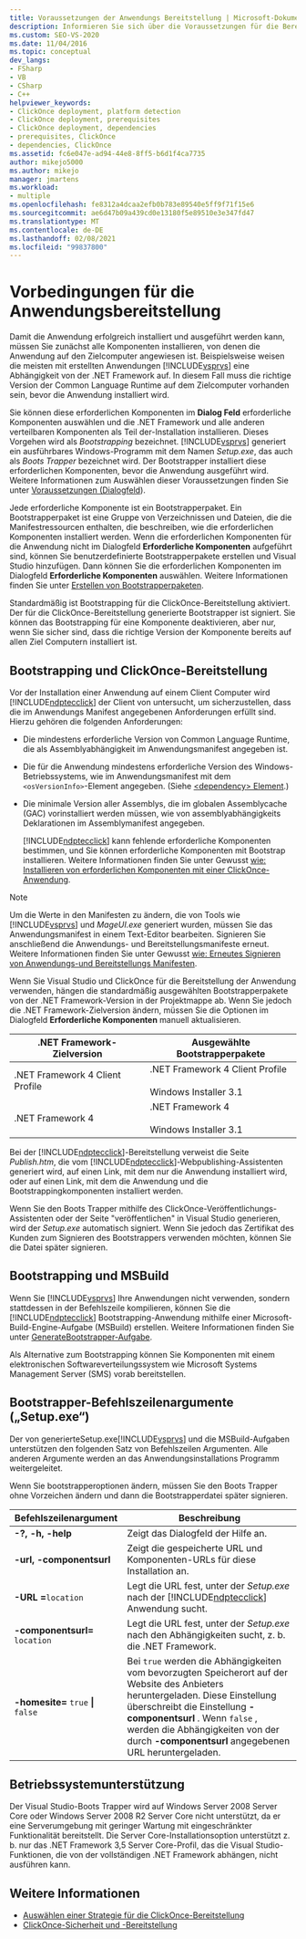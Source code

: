 ```yaml
---
title: Voraussetzungen der Anwendungs Bereitstellung | Microsoft-Dokumentation
description: Informieren Sie sich über die Voraussetzungen für die Bereitstellung Ihrer Anwendungen, einschließlich der Verwendung des Dialog Felds erforderliche Komponenten und Bootstrapperpakete.
ms.custom: SEO-VS-2020
ms.date: 11/04/2016
ms.topic: conceptual
dev_langs:
- FSharp
- VB
- CSharp
- C++
helpviewer_keywords:
- ClickOnce deployment, platform detection
- ClickOnce deployment, prerequisites
- ClickOnce deployment, dependencies
- prerequisites, ClickOnce
- dependencies, ClickOnce
ms.assetid: fc6e047e-ad94-44e8-8ff5-b6d1f4ca7735
author: mikejo5000
ms.author: mikejo
manager: jmartens
ms.workload:
- multiple
ms.openlocfilehash: fe8312a4dcaa2efb0b783e89540e5ff9f71f15e6
ms.sourcegitcommit: ae6d47b09a439cd0e13180f5e89510e3e347fd47
ms.translationtype: MT
ms.contentlocale: de-DE
ms.lasthandoff: 02/08/2021
ms.locfileid: "99837800"
---
```

# <a name="application-deployment-prerequisites"></a>Vorbedingungen für die Anwendungsbereitstellung

Damit die Anwendung erfolgreich installiert und ausgeführt werden kann, müssen Sie zunächst alle Komponenten installieren, von denen die Anwendung auf den Zielcomputer angewiesen ist. Beispielsweise weisen die meisten mit erstellten Anwendungen [!INCLUDE[vsprvs](../code-quality/includes/vsprvs_md.md)] eine Abhängigkeit von der .NET Framework auf. In diesem Fall muss die richtige Version der Common Language Runtime auf dem Zielcomputer vorhanden sein, bevor die Anwendung installiert wird.

 Sie können diese erforderlichen Komponenten im **Dialog Feld** erforderliche Komponenten auswählen und die .NET Framework und alle anderen verteilbaren Komponenten als Teil der-Installation installieren. Dieses Vorgehen wird als *Bootstrapping* bezeichnet. [!INCLUDE[vsprvs](../code-quality/includes/vsprvs_md.md)] generiert ein ausführbares Windows-Programm mit dem Namen *Setup.exe*, das auch als *Boots Trapper* bezeichnet wird. Der Bootstrapper installiert diese erforderlichen Komponenten, bevor die Anwendung ausgeführt wird. Weitere Informationen zum Auswählen dieser Voraussetzungen finden Sie unter [Voraussetzungen (Dialogfeld](../ide/reference/prerequisites-dialog-box.md)).

 Jede erforderliche Komponente ist ein Bootstrapperpaket. Ein Bootstrapperpaket ist eine Gruppe von Verzeichnissen und Dateien, die die Manifestressourcen enthalten, die beschreiben, wie die erforderlichen Komponenten installiert werden. Wenn die erforderlichen Komponenten für die Anwendung nicht im Dialogfeld **Erforderliche Komponenten** aufgeführt sind, können Sie benutzerdefinierte Bootstrapperpakete erstellen und Visual Studio hinzufügen. Dann können Sie die erforderlichen Komponenten im Dialogfeld **Erforderliche Komponenten** auswählen. Weitere Informationen finden Sie unter [Erstellen von Bootstrapperpaketen](../deployment/creating-bootstrapper-packages.md).

 Standardmäßig ist Bootstrapping für die ClickOnce-Bereitstellung aktiviert. Der für die ClickOnce-Bereitstellung generierte Bootstrapper ist signiert. Sie können das Bootstrapping für eine Komponente deaktivieren, aber nur, wenn Sie sicher sind, dass die richtige Version der Komponente bereits auf allen Ziel Computern installiert ist.

## <a name="bootstrapping-and-clickonce-deployment"></a>Bootstrapping und ClickOnce-Bereitstellung
 Vor der Installation einer Anwendung auf einem Client Computer wird [!INCLUDE[ndptecclick](../deployment/includes/ndptecclick_md.md)] der Client von untersucht, um sicherzustellen, dass die im Anwendungs Manifest angegebenen Anforderungen erfüllt sind. Hierzu gehören die folgenden Anforderungen:

- Die mindestens erforderliche Version von Common Language Runtime, die als Assemblyabhängigkeit im Anwendungsmanifest angegeben ist.

- Die für die Anwendung mindestens erforderliche Version des Windows-Betriebssystems, wie im Anwendungsmanifest mit dem `<osVersionInfo>`-Element angegeben. (Siehe [ \<dependency> Element](../deployment/dependency-element-clickonce-application.md).)

- Die minimale Version aller Assemblys, die im globalen Assemblycache (GAC) vorinstalliert werden müssen, wie von assemblyabhängigkeits Deklarationen im Assemblymanifest angegeben.

  [!INCLUDE[ndptecclick](../deployment/includes/ndptecclick_md.md)] kann fehlende erforderliche Komponenten bestimmen, und Sie können erforderliche Komponenten mit Bootstrap installieren. Weitere Informationen finden Sie unter Gewusst [wie: Installieren von erforderlichen Komponenten mit einer ClickOnce-Anwendung](../deployment/how-to-install-prerequisites-with-a-clickonce-application.md).

> [!NOTE]
> Um die Werte in den Manifesten zu ändern, die von Tools wie [!INCLUDE[vsprvs](../code-quality/includes/vsprvs_md.md)] und *MageUI.exe* generiert wurden, müssen Sie das Anwendungsmanifest in einem Text-Editor bearbeiten. Signieren Sie anschließend die Anwendungs- und Bereitstellungsmanifeste erneut. Weitere Informationen finden Sie unter Gewusst [wie: Erneutes Signieren von Anwendungs-und Bereitstellungs Manifesten](../deployment/how-to-re-sign-application-and-deployment-manifests.md).

 Wenn Sie Visual Studio und ClickOnce für die Bereitstellung der Anwendung verwenden, hängen die standardmäßig ausgewählten Bootstrapperpakete von der .NET Framework-Version in der Projektmappe ab. Wenn Sie jedoch die .NET Framework-Zielversion ändern, müssen Sie die Optionen im Dialogfeld **Erforderliche Komponenten** manuell aktualisieren.

|.NET Framework-Zielversion|Ausgewählte Bootstrapperpakete|
|---------------------------|------------------------------------|
|.NET Framework 4 Client Profile|.NET Framework 4 Client Profile<br /><br /> Windows Installer 3.1|
|.NET Framework 4|.NET Framework 4<br /><br /> Windows Installer 3.1|

 Bei der [!INCLUDE[ndptecclick](../deployment/includes/ndptecclick_md.md)]-Bereitstellung verweist die Seite *Publish.htm*, die vom [!INCLUDE[ndptecclick](../deployment/includes/ndptecclick_md.md)]-Webpublishing-Assistenten generiert wird, auf einen Link, mit dem nur die Anwendung installiert wird, oder auf einen Link, mit dem die Anwendung und die Bootstrappingkomponenten installiert werden.

 Wenn Sie den Boots Trapper mithilfe des ClickOnce-Veröffentlichungs-Assistenten oder der Seite "veröffentlichen" in Visual Studio generieren, wird der *Setup.exe* automatisch signiert. Wenn Sie jedoch das Zertifikat des Kunden zum Signieren des Bootstrappers verwenden möchten, können Sie die Datei später signieren.

## <a name="bootstrapping-and-msbuild"></a>Bootstrapping und MSBuild
 Wenn Sie [!INCLUDE[vsprvs](../code-quality/includes/vsprvs_md.md)] Ihre Anwendungen nicht verwenden, sondern stattdessen in der Befehlszeile kompilieren, können Sie die [!INCLUDE[ndptecclick](../deployment/includes/ndptecclick_md.md)] Bootstrapping-Anwendung mithilfe einer Microsoft-Build-Engine-Aufgabe (MSBuild) erstellen. Weitere Informationen finden Sie unter [GenerateBootstrapper-Aufgabe](../msbuild/generatebootstrapper-task.md).

 Als Alternative zum Bootstrapping können Sie Komponenten mit einem elektronischen Softwareverteilungssystem wie Microsoft Systems Management Server (SMS) vorab bereitstellen.

## <a name="bootstrapper-setupexe-command-line-arguments"></a>Bootstrapper-Befehlszeilenargumente („Setup.exe“)
 Der  von generierteSetup.exe[!INCLUDE[vsprvs](../code-quality/includes/vsprvs_md.md)] und die MSBuild-Aufgaben unterstützen den folgenden Satz von Befehlszeilen Argumenten. Alle anderen Argumente werden an das Anwendungsinstallations Programm weitergeleitet.

 Wenn Sie bootstrapperoptionen ändern, müssen Sie den Boots Trapper ohne Vorzeichen ändern und dann die Bootstrapperdatei später signieren.

| Befehlszeilenargument | Beschreibung |
| - | - |
| **-?, -h, -help** | Zeigt das Dialogfeld der Hilfe an. |
| **-url, -componentsurl** | Zeigt die gespeicherte URL und Komponenten-URLs für diese Installation an. |
| **-URL =**`location` | Legt die URL fest, unter der *Setup.exe* nach der [!INCLUDE[ndptecclick](../deployment/includes/ndptecclick_md.md)] Anwendung sucht. |
| **-componentsurl=** `location` | Legt die URL fest, unter der *Setup.exe* nach den Abhängigkeiten sucht, z. b. die .NET Framework. |
| **-homesite=** `true` **&#124;** `false` | Bei `true` werden die Abhängigkeiten vom bevorzugten Speicherort auf der Website des Anbieters heruntergeladen. Diese Einstellung überschreibt die Einstellung **-componentsurl** . Wenn `false` , werden die Abhängigkeiten von der durch **-componentsurl** angegebenen URL heruntergeladen. |

## <a name="operating-system-support"></a>Betriebssystemunterstützung
 Der Visual Studio-Boots Trapper wird auf Windows Server 2008 Server Core oder Windows Server 2008 R2 Server Core nicht unterstützt, da er eine Serverumgebung mit geringer Wartung mit eingeschränkter Funktionalität bereitstellt. Die Server Core-Installationsoption unterstützt z. b. nur das .NET Framework 3,5 Server Core-Profil, das die Visual Studio-Funktionen, die von der vollständigen .NET Framework abhängen, nicht ausführen kann.

## <a name="see-also"></a>Weitere Informationen
- [Auswählen einer Strategie für die ClickOnce-Bereitstellung](../deployment/choosing-a-clickonce-deployment-strategy.md)
- [ClickOnce-Sicherheit und -Bereitstellung](../deployment/clickonce-security-and-deployment.md)